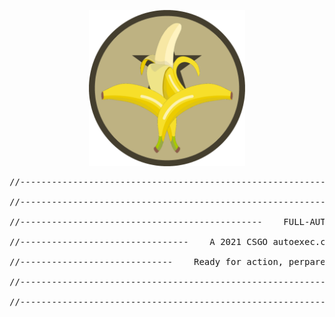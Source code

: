 <p align="center">
<img src="FULL-AUTO_csgo_autoexec.cfg_by_J-POP.png" width="250">
</p>
<pre>
//--------------------------------------------------------------------------------------------------------------"<br />
//--------------------------------------------------------------------------------------------------------------"<br />
//----------------------------------------------    FULL-AUTO!    ----------------------------------------------"<br />
//--------------------------------    A 2021 CSGO autoexec.cfg file by J-Pop    --------------------------------"<br />
//-----------------------------    Ready for action, perpared for customisation    -----------------------------"<br />
//--------------------------------------------------------------------------------------------------------------"<br />
//--------------------------------------------------------------------------------------------------------------"<br />
</pre>

